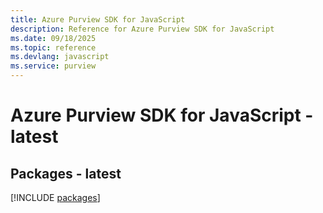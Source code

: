 ```yaml
---
title: Azure Purview SDK for JavaScript
description: Reference for Azure Purview SDK for JavaScript
ms.date: 09/18/2025
ms.topic: reference
ms.devlang: javascript
ms.service: purview
---
```

# Azure Purview SDK for JavaScript - latest
## Packages - latest
[!INCLUDE [packages](purview-index.md)]